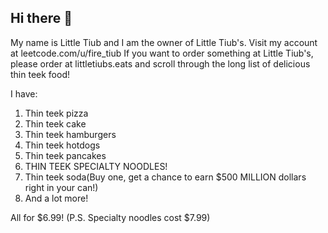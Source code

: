 ## Hi there 👋

My name is Little Tiub and I am the owner of Little Tiub's. Visit my account at leetcode.com/u/fire_tiub
If you want to order something at Little Tiub's, please order at littletiubs.eats and scroll through the long list of delicious thin teek food!


I have:
1. Thin teek pizza
2. Thin teek cake
3. Thin teek hamburgers
4. Thin teek hotdogs
5. Thin teek pancakes
6. THIN TEEK SPECIALTY NOODLES!
7. Thin teek soda(Buy one, get a chance to earn $500 MILLION dollars right in your can!)
8. And a lot more!

All for $6.99!
(P.S. Specialty noodles cost $7.99)
